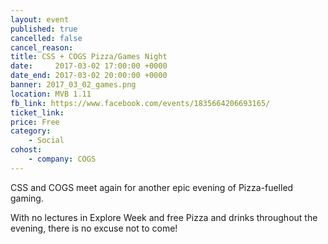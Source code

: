 ```yaml
---
layout: event
published: true
cancelled: false
cancel_reason:
title: CSS + COGS Pizza/Games Night
date:     2017-03-02 17:00:00 +0000
date_end: 2017-03-02 20:00:00 +0000
banner: 2017_03_02_games.png
location: MVB 1.11
fb_link: https://www.facebook.com/events/1835664206693165/
ticket_link:
price: Free
category:
    - Social
cohost:
    - company: COGS
---
```


CSS and COGS meet again for another epic evening of Pizza-fuelled gaming.

With no lectures in Explore Week and free Pizza and drinks throughout the evening, there is no excuse not to come!

